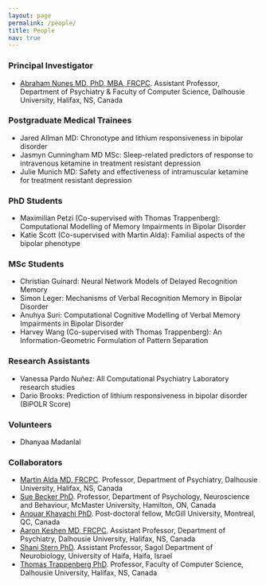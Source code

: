 ```yaml
---
layout: page
permalink: /people/
title: People
nav: true
---
```



### Principal Investigator  

- [Abraham Nunes MD, PhD, MBA, FRCPC](https://abrahamnunes.com). Assistant Professor, Department of Psychiatry & Faculty of Computer Science, Dalhousie University, Halifax, NS, Canada

### Postgraduate Medical Trainees

- Jared Allman MD: Chronotype and lithium responsiveness in bipolar disorder
- Jasmyn Cunningham MD MSc: Sleep-related predictors of response to intravenous ketamine in treatment resistant depression
- Julie Munich MD: Safety and effectiveness of intramuscular ketamine for treatment resistant depression 

### PhD Students  

- Maximilian Petzi (Co-supervised with Thomas Trappenberg): Computational Modelling of Memory Impairments in Bipolar Disorder
- Katie Scott (Co-supervised with Martin Alda): Familial aspects of the bipolar phenotype

### MSc Students

- Christian Guinard: Neural Network Models of Delayed Recognition Memory 
- Simon Leger: Mechanisms of Verbal Recognition Memory in Bipolar Disorder
- Anuhya Suri: Computational Cognitive Modelling of Verbal Memory Impairments in Bipolar Disorder
- Harvey Wang (Co-supervised with Thomas Trappenberg): An Information-Geometric Formulation of Pattern Separation

### Research Assistants 

- Vanessa Pardo Nuñez: All Computational Psychiatry Laboratory research studies
- Dario Brooks: Prediction of lithium responsiveness in bipolar disorder (BiPOLR Score)
 
### Volunteers  

- Dhanyaa Madanlal



### Collaborators  

- [Martin Alda MD, FRCPC](https://medicine.dal.ca/departments/department-sites/psychiatry/our-people/faculty/martin-alda.html). Professor, Department of Psychiatry, Dalhousie University, Halifax, NS, Canada
- [Sue Becker PhD](https://mira.mcmaster.ca/team/bio/sue-becker). Professor, Department of Psychology, Neuroscience and Behaviour, McMaster University, Hamilton, ON, Canada  
- [Anouar Khayachi PhD](https://scholar.google.ca/citations?user=ZI9GRPwAAAAJ&hl=en). Post-doctoral fellow, McGill University, Montreal, QC, Canada 
- [Aaron Keshen MD, FRCPC](https://medicine.dal.ca/departments/department-sites/psychiatry/our-people/faculty/aaron-keshen.html). Assistant Professor, Department of Psychiatry, Dalhousie University, Halifax, NS, Canada  
- [Shani Stern PhD](https://www.shanistern-diseasemodelinglab.com/). Assistant Professor, Sagol Department of Neurobiology, University of Haifa, Haifa, Israel
- [Thomas Trappenberg PhD](https://www.dal.ca/faculty/computerscience/faculty-staff/thomas-trappenberg.html). Professor, Faculty of Computer Science, Dalhousie University, Halifax, NS, Canada  

